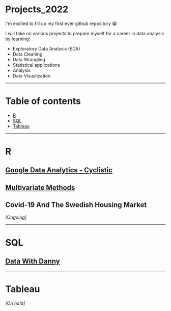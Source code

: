 # Projects_2022

I'm excited to fill up my first ever github repository 😁

I will take on various projects to prepare myself for a career in data analysis by learning:

* Exploratory Data Analysis (EDA)
* Data Cleaning
* Data Wrangling
* Statistical applications
* Analysis 
* Data Visualization
***
# Table of contents 
* <a href="https://github.com/BenjaminSivac/Projects_2022#r">R</a>
* <a href="https://github.com/BenjaminSivac/Projects_2022#sql">SQL</a>
* <a href="https://github.com/BenjaminSivac/Projects_2022#tableau">Tableau</a>
***
# R
## <a href="https://github.com/BenjaminSivac/Projects_2022/blob/main/GoogleDataAnalytics/Cyclistic.md">Google Data Analytics - Cyclistic</a>
## <a href="https://github.com/BenjaminSivac/Projects_2022/blob/main/Multivariate_Methods/Multivariate_methods.md">Multivariate Methods</a>
## Covid-19 And The Swedish Housing Market
*[Ongoing]*
***
# SQL
## <a href="https://github.com/BenjaminSivac/Projects_2022/tree/main/DataWithDanny">Data With Danny</a>
***
# Tableau
*[On hold]*
